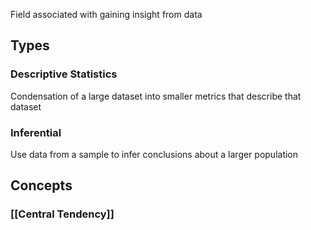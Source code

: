 Field associated with gaining insight from data

## Types

### Descriptive Statistics

Condensation of a large dataset into smaller metrics that describe that dataset

### Inferential

Use data from a sample to infer conclusions about a larger population

## Concepts

### [[Central Tendency]]